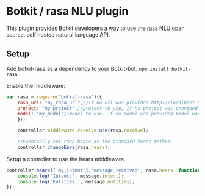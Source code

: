 # Botkit / rasa NLU plugin

This plugin provides Botkit developers a way to use the [rasa NLU](https://rasa.ai/) open source, self hosted natural language API.



## Setup

Add botkit-rasa as a dependency to your Botkit-bot.
`npm install botkit-rasa`

Enable the middleware:

```javascript 
var rasa = require('botkit-rasa')({
    rasa_uri: "my_rasa_url",//if no url was provided http://localhost:5000 will be used.
    project: "my_project",//project to use, if no project was provided project won't be used in the request.
    model: "my_model"//model to use, if no model was provided model won't be used in the request.
    });

    controller.middleware.receive.use(rasa.receive);

    //Eventually set rasa hears as the standard hears method.
    controller.changeEars(rasa.hears);
```
Setup a controller to use the hears middleware.
```javascript
controller.hears(['my_intent'],'message_received', rasa.hears, function(bot, message) {
    console.log('Intent:', message.intent);
    console.log('Entities:', message.entities);    
});
```



